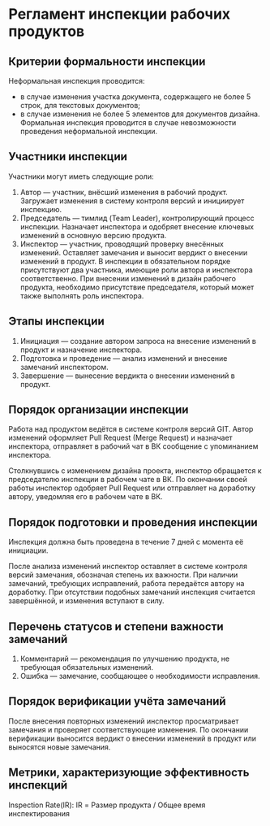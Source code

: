 # Регламент инспекции рабочих продуктов

## Критерии формальности инспекции

Неформальная инспекция проводится:

- в случае изменения участка документа, содержащего не более 5 строк, для текстовых документов;
- в случае изменения не более 5 элементов для документов дизайна.
  Формальная инспекция проводится в случае невозможности проведения неформальной инспекции.

## Участники инспекции

Участники могут иметь следующие роли:

1. Автор — участник, внёсший изменения в рабочий продукт. Загружает изменения в систему контроля версий и инициирует
   инспекцию.
2. Председатель — тимлид (Team Leader), контролирующий процесс инспекции. Назначает инспектора и одобряет внесение
   ключевых изменений в основную версию продукта.
3. Инспектор — участник, проводящий проверку внесённых изменений. Оставляет замечания и выносит вердикт о внесении
   изменений в продукт.
   В инспекции в обязательном порядке присутствуют два участника, имеющие роли автора и инспектора соответственно. При
   внесении изменений в дизайн рабочего продукта, необходимо присутствие председателя, который может также выполнять
   роль инспектора.

## Этапы инспекции

1. Инициация — создание автором запроса на внесение изменений в продукт и назначение инспектора.
2. Подготовка и проведение — анализ изменений и внесение замечаний инспектором.
3. Завершение — вынесение вердикта о внесении изменений в продукт.

## Порядок организации инспекции

Работа над продуктом ведётся в системе контроля версий GIT. Автор изменений оформляет Pull Request (Merge Request) и
назначает инспектора, отправляет в рабочий чат в ВК сообщение с упоминанием инспектора.

Столкнувшись с изменением дизайна проекта, инспектор обращается к председателю инспекции в рабочем чате в ВК. По
окончании своей работы инспектор одобряет Pull Request или отправляет на доработку автору, уведомляя его в рабочем чате
в ВК.

## Порядок подготовки и проведения инспекции

Инспекция должна быть проведена в течение 7 дней с момента её инициации.

После анализа изменений инспектор оставляет в системе контроля версий замечания, обозначая степень их важности. При
наличии замечаний, требующих исправлений, работа передаётся автору на доработку. При отсутствии подобных замечаний
инспекция считается завершённой, и изменения вступают в силу.

## Перечень статусов и степени важности замечаний

1. Комментарий — рекомендация по улучшению продукта, не требующая обязательных изменений.
2. Ошибка — замечание, сообщающее о необходимости исправления.

## Порядок верификации учёта замечаний

После внесения повторных изменений инспектор просматривает замечания и проверяет соответствующие изменения. По окончании
верификации выносится вердикт о внесении изменений в продукт или выносятся новые замечания.

## Метрики, характеризующие эффективность инспекций

Inspection Rate(IR): IR = Размер продукта / Общее время инспектирования
